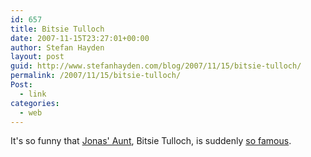 ```yaml
---
id: 657
title: Bitsie Tulloch
date: 2007-11-15T23:27:01+00:00
author: Stefan Hayden
layout: post
guid: http://www.stefanhayden.com/blog/2007/11/15/bitsie-tulloch/
permalink: /2007/11/15/bitsie-tulloch/
Post:
  - link
categories:
  - web
---
```

It's so funny that <a href="http://en.wikipedia.org/wiki/Lonelygirl15#Former_Characters">Jonas' Aunt</a>, Bitsie Tulloch, is suddenly <a href="http://ct.buzzfeed.com/rd?c=buzzfeed&ca=Bitsie_Tulloch&s=feed&d=0x0&p=0&ok=default&u=http%3A%2F%2Fwww.buzzfeed.com%2Fbuzz%2FBitsie_Tulloch">so famous</a>.